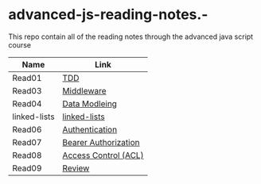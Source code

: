 # advanced-js-reading-notes.-

This repo contain all of the reading notes through the advanced java script course

| Name         | Link                              |
| ------------ | --------------------------------- |
| Read01       | [TDD](01-prep-and-tdd.md)         |
| Read03       | [Middleware](read03.md)           |
| Read04       | [Data Modleing](Read04.md)        |
| linked-lists | [linked-lists](linked-lists.md)   |
| Read06       | [Authentication](read06.md)       |
| Read07       | [Bearer Authorization](read07.md) |
| Read08       | [Access Control (ACL)](read08.md) |
| Read09       | [Review](read09.md)               |
